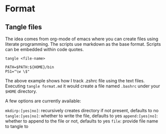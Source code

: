 # Format

## Tangle files
The idea comes from org-mode of emacs where you can create files using
literate programming. The scripts use markdown as the base
format. Scripts can be embedded within code quotes.

```
tangle <file-name>
```

```shell file:$HOME/.zshrc append:no
PATH=$PATH:${HOME}/bin
PS1="\w \$"
```

The above example shows how I track .zshrc file using the text
files. Executing `tangle format.md` it would create a file named
`.bashrc` under your `$HOME` directory. 

A few options are currently available:

`mkdirp:[yes|no]`: recursively creates directory if not present,
defaults to no
`tangle:[yes|no]`: whether to write the file, defaults to yes
`append:[yes|no]`: whether to append to the file or not, defaults to yes
`file`: provide file name to tangle to
